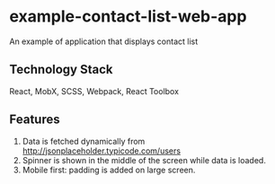 # example-contact-list-web-app
An example of application that displays contact list

## Technology Stack
React, MobX, SCSS, Webpack, React Toolbox

## Features
1. Data is fetched dynamically from http://jsonplaceholder.typicode.com/users
2. Spinner is shown in the middle of the screen while data is loaded.
3. Mobile first: padding is added on large screen.